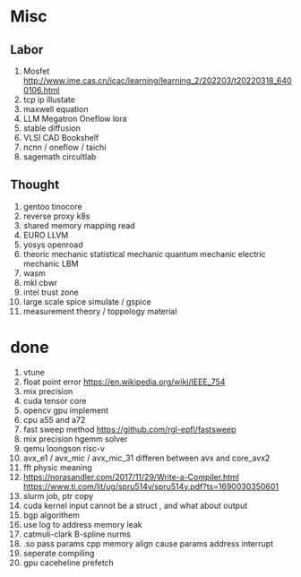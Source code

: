 # Misc

## Labor 
1. Mosfet http://www.ime.cas.cn/icac/learning/learning_2/202203/t20220318_6400106.html
3. tcp ip illustate 
4. maxwell equation
9. LLM Megatron Oneflow lora
10. stable diffusion
11. VLSI CAD Bookshelf
13. ncnn / oneflow / taichi
15. sagemath circultlab


## Thought
1. gentoo tinocore
2. reverse proxy k8s
3. shared memory mapping read
4. EURO LLVM
5. yosys openroad 
8. theoric mechanic statistical mechanic quantum mechanic electric mechanic LBM 
9. wasm
11. mkl cbwr 
12. intel trust zone
13. large scale spice simulate / gspice
14. measurement theory / toppology material


# done 
1. vtune
2. float point error https://en.wikipedia.org/wiki/IEEE_754
3. mix precision
4. cuda tensor core
5. opencv gpu implement 
6. cpu a55 and a72
7. fast sweep method https://github.com/rgl-epfl/fastsweep
8. mix precision hgemm solver
9. qemu loongson risc-v
10. avx_e1 / avx_mic / avx_mic_31 differen between avx and core_avx2
11. fft physic meaning
12. https://norasandler.com/2017/11/29/Write-a-Compiler.html
https://www.ti.com/lit/ug/spru514y/spru514y.pdf?ts=1690030350601
13. slurm job, ptr copy
14. cuda kernel input cannot be a struct , and what about output
15. bgp algorithem
16. use log to address memory leak
17. catmuli-clark B-spline nurms
18. .so pass params cpp memory align cause params address interrupt
19. seperate compiling
20. gpu caceheline prefetch